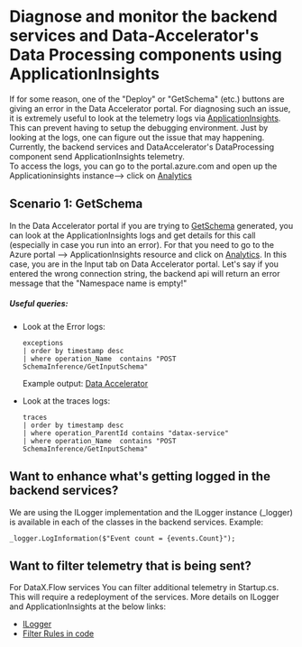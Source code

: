 # Diagnose and monitor the backend services and Data-Accelerator's Data Processing components using ApplicationInsights
If for some reason, one of the "Deploy" or "GetSchema" (etc.) buttons are giving an error in the Data Accelerator portal. For diagnosing such an issue, it is extremely useful to look at the telemetry logs via [ApplicationInsights](https://docs.microsoft.com/en-us/azure/azure-monitor/app/app-insights-overview#what-does-application-insights-monitor). This can prevent having to setup the debugging environment. Just by looking at the logs, one can figure out the issue that may happening. 
Currently, the backend services and DataAccelerator's DataProcessing component send ApplicationInsights telemetry.  
To access the logs, you can go to the portal.azure.com and open up the Applicationinsights instance--> click on [Analytics](https://docs.microsoft.com/en-us/azure/azure-monitor/app/analytics)  

## Scenario 1: GetSchema
In the Data Accelerator portal if you are trying to [GetSchema](https://github.com/Microsoft/data-accelerator/wiki/Creating-your-first-pipeline-in-5-minutes!#steps-to-follow) generated, you can look at the ApplicationInsights logs and get details for this call (especially in case you run into an error). For that you need to go to the Azure portal --> ApplicationInsights resource and click on [Analytics](https://docs.microsoft.com/en-us/azure/azure-monitor/app/analytics).
In this case, you are in the Input tab on Data Accelerator portal. Let's say if you entered the wrong connection string, the backend api will return an error message that the "Namespace name is empty!"
##### Useful queries:
  - Look at the Error logs:
    ```
    exceptions 
    | order by timestamp desc 
    | where operation_Name  contains "POST SchemaInference/GetInputSchema"
    ```
    Example output:
    [Data Accelerator](https://github.com/Microsoft/data-accelerator/wiki/tutorials/images/AIErrorResult.PNG)<br/></p>
    
    
  - Look at the traces logs:
    ```
    traces 
    | order by timestamp desc 
    | where operation_ParentId contains "datax-service" 
    | where operation_Name  contains "POST SchemaInference/GetInputSchema"
    ```

## Want to enhance what's getting logged in the backend services?
We are using the ILogger implementation and the ILogger instance (_logger) is available in each of the classes in the backend services. 
Example: 
  ```
  _logger.LogInformation($"Event count = {events.Count}");
  ```
## Want to filter telemetry that is being sent?
For DataX.Flow services You can filter additional telemetry in Startup.cs. This will require a redeployment of the services.
More details on ILogger and ApplicationInsights at the below links:
  - [ILogger](https://docs.microsoft.com/en-us/azure/azure-monitor/app/ilogger)
  - [Filter Rules in code](https://docs.microsoft.com/en-us/aspnet/core/fundamentals/logging/?view=aspnetcore-2.2#filter-rules-in-code)